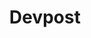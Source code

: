 ---
facebook: https://facebook.com/devposthacks
googleplus: https://plus.google.com/100989403125217127946
logohandle: devpost
sort: devpost
title: Devpost
twitter: https://x.com/devpost
website: https://devpost.com/
---